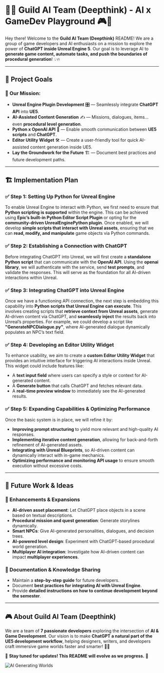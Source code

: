 # 👾🚀 Guild AI Team (Deepthink) - AI x GameDev Playground 🎮🤖

Hey there! Welcome to the **Guild AI Team (Deepthink)** README! We are a group of game developers and AI enthusiasts on a mission to explore the power of **ChatGPT inside Unreal Engine 5**. Our goal is to leverage AI to **generate game content, automate tasks, and push the boundaries of procedural generation**! 💡🔥

---

## 🎯 Project Goals

### 🌟 Our Mission:
- **Unreal Engine Plugin Development** 🎛 — Seamlessly integrate **ChatGPT API** into **UE5**.
- **AI-Assisted Content Generation** ✍ — Missions, dialogues, items… even **procedural level generation**.
- **Python x OpenAI API** 🐍 — Enable smooth communication between **UE5 scripts** and **ChatGPT**.
- **Editor Utility Widget** 🛠 — Create a user-friendly tool for quick AI-assisted content generation inside UE5.
- **Lay the Groundwork for the Future** 🏗 — Document best practices and future development paths.

---

## 🏗 Implementation Plan

### ✅ Step 1: Setting Up Python for Unreal Engine
To enable Unreal Engine to interact with Python, we first need to ensure that **Python scripting is supported** within the engine. This can be achieved using **Epic’s built-in Python Editor Script Plugin** or opting for the **community-driven UnrealEnginePython plugin**. Once enabled, we will develop **simple scripts that interact with Unreal assets**, ensuring that we can **read, modify, and manipulate** game objects via Python commands.

### ✅ Step 2: Establishing a Connection with ChatGPT
Before integrating ChatGPT into Unreal, we will first create a **standalone Python script** that can communicate with the **OpenAI API**. Using the **openai library**, we will authenticate with the service, send **test prompts**, and validate the responses. This will serve as the foundation for all AI-driven interactions within Unreal.

### ✅ Step 3: Integrating ChatGPT into Unreal Engine
Once we have a functioning API connection, the next step is embedding this capability into **Python scripts that Unreal Engine can execute**. This involves creating scripts that **retrieve context from Unreal assets**, generate AI-driven content via ChatGPT, and **seamlessly inject** the results back into Unreal’s properties. For example, we could develop a script like **"GenerateNPCDialogue.py"**, where AI-generated dialogue dynamically populates an NPC’s text field.

### ✅ Step 4: Developing an Editor Utility Widget
To enhance usability, we aim to create a **custom Editor Utility Widget** that provides an intuitive interface for triggering AI interactions inside Unreal. This widget could include features like:
- A **text input field** where users can specify a style or context for AI-generated content.
- A **Generate button** that calls ChatGPT and fetches relevant data.
- A **real-time preview window** to immediately see the AI-generated results.

### ✅ Step 5: Expanding Capabilities & Optimizing Performance
Once the basic system is in place, we will refine it by:
- **Improving prompt structuring** to yield more relevant and high-quality AI responses.
- **Implementing iterative content generation**, allowing for back-and-forth refinement of AI-generated assets.
- **Integrating with Unreal Blueprints**, so AI-driven content can dynamically interact with in-game mechanics.
- **Optimizing performance and monitoring API usage** to ensure smooth execution without excessive costs.

---

## 🔭 Future Work & Ideas

### 🚀 Enhancements & Expansions
- **AI-driven asset placement**: Let ChatGPT place objects in a scene based on textual descriptions.
- **Procedural mission and quest generation**: Generate storylines dynamically.
- **Smart NPCs**: Give AI-generated personalities, dialogues, and decision trees.
- **AI-powered level design**: Experiment with ChatGPT-based procedural world generation.
- **Multiplayer AI integration**: Investigate how AI-driven content can impact **multiplayer experiences**.

### 📖 Documentation & Knowledge Sharing
- Maintain a **step-by-step guide** for future developers.
- Document **best practices for integrating AI with Unreal Engine**.
- Provide **detailed instructions on how to continue development beyond the semester**.

---

## 🎮 About Guild AI Team (Deepthink)

We are a team of **7 passionate developers** exploring the intersection of **AI & Game Development**. Our vision is to make **ChatGPT a natural part of the UE5 development workflow**, helping designers, writers, and developers craft immersive game worlds faster and smarter! 🚀🔥

📌 **Stay tuned for updates! This README will evolve as we progress.** 👀

![AI Generating Worlds](https://media.giphy.com/media/XIqCQx02E1U9W/giphy.gif)
